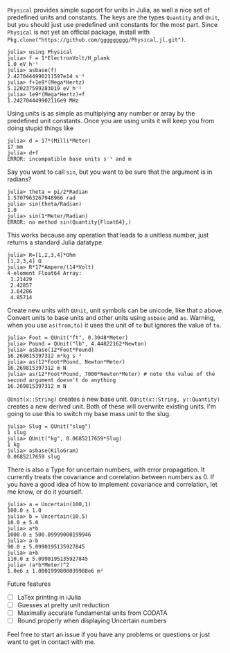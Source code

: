 ```Physical``` provides simple support for units in Julia, as well a nice set of predefined units and constants. The keys are the types `Quantity` and `Unit`, but you should just use predefined unit constants for the most part. Since `Physical` is not yet an official package, install with `Pkg.clone("https://github.com/ggggggggg/Physical.jl.git")`.

```
julia> using Physical
julia> f = 1*ElectronVolt/H_plank
1.0 eV h⁻¹
julia> asbase(f)
2.4270444990211597e14 s⁻¹
julia> f+1e9*(Mega*Hertz)
5.120237599283019 eV h⁻¹
julia> 1e9*(Mega*Hertz)+f
1.242704449902116e9 MHz 

```
Using units is as simple as multiplying any number or array by the predefined unit constants. Once you are using units it will keep you from doing stupid things like
```
julia> d = 17*(Milli*Meter)
17 mm 
julia> d+f
ERROR: incompatible base units s⁻¹ and m 
```

Say you want to call ``sin``, but you want to be sure that the argument is in radians?
```
julia> theta = pi/2*Radian
1.5707963267948966 rad 
julia> sin(theta/Radian)
1.0
julia> sin(1*Meter/Radian)
ERROR: no method sin(Quantity{Float64},)
```
This works because any operation that leads to a unitless number, just returns a standard Julia datatype.
```
julia> R=[1,2,3,4]*Ohm
[1,2,3,4] Ω 
julia> R*17*Ampere/(14*Volt)
4-element Float64 Array:
 1.21429
 2.42857
 3.64286
 4.85714
```
Create new units with ```QUnit```, unit symbols can be unicode, like that `Ω` above. Convert units to base units and other units using ```asbase``` and ```as```.  Warning, when you use ```as(from,to)``` it uses the unit of `to` but ignores the value of `to`.
```
julia> Foot = QUnit("ft", 0.3048*Meter)
julia> Pound = QUnit("lb", 4.44822162*Newton)
julia> asbase(12*Foot*Pound)
16.269815397312 m²kg s⁻²
julia> as(12*Foot*Pound, Newton*Meter)
16.269815397312 m N 
julia> as(12*Foot*Pound, 7000*Newton*Meter) # note the value of the second argument doesn't do anything
16.269815397312 m N 
```

```QUnit(x::String)``` creates a new base unit.  ```QUnit(x::String, y::Quantity)``` creates a new derived unit. Both of these will overwrite existing units. I'm going to use this to switch my base mass unit to the slug.
```
julia> Slug = QUnit("slug")
1 slug 
julia> QUnit("kg", 0.0685217659*Slug)
1 kg 
julia> asbase(KiloGram)
0.0685217659 slug 
```
There is also a Type for uncertain numbers, with error propagation. It currently treats the covariance and correlation between numbers as 0.  If you have a good idea of how to implement covariance and correlation, let me know, or do it yourself.
```
julia> a = Uncertain(100,1)
100.0 ± 1.0
julia> b = Uncertain(10,5)
10.0 ± 5.0
julia> a*b
1000.0 ± 500.09999000199946
julia> a-b
90.0 ± 5.0990195135927845
julia> a+b
110.0 ± 5.0990195135927845
julia> (a*b*Meter)^2
1.0e6 ± 1.0001999800039988e6 m²
```
Future features
- [ ] LaTex printing in iJulia
- [ ] Guesses at pretty unit reduction
- [ ] Maximally accurate fundamental units from CODATA
- [ ] Round properly when displaying Uncertain numbers

Feel free to start an issue if you have any problems or questions or just want to get in contact with me.
